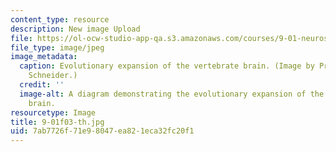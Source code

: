 ```yaml
---
content_type: resource
description: New image Upload
file: https://ol-ocw-studio-app-qa.s3.amazonaws.com/courses/9-01-neuroscience-and-behavior-fall-2003/7ab7726f71e98047ea821eca32fc20f1_9-01f03-th.jpg
file_type: image/jpeg
image_metadata:
  caption: Evolutionary expansion of the vertebrate brain. (Image by Prof. Gerald
    Schneider.)
  credit: ''
  image-alt: A diagram demonstrating the evolutionary expansion of the vertebrate
    brain.
resourcetype: Image
title: 9-01f03-th.jpg
uid: 7ab7726f-71e9-8047-ea82-1eca32fc20f1
---
```


